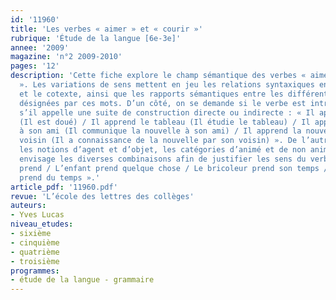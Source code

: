 ```yaml
---
id: '11960'
title: 'Les verbes « aimer » et « courir »'
rubrique: 'Étude de la langue [6e-3e]'
annee: '2009'
magazine: 'n°2 2009-2010'
pages: '12'
description: 'Cette fiche explore le champ sémantique des verbes « aimer » et « courir
  ». Les variations de sens mettent en jeu les relations syntaxiques entre le verbe
  et le cotexte, ainsi que les rapports sémantiques entre les différentes notions
  désignées par ces mots. D’un côté, on se demande si le verbe est intransitif ou
  s’il appelle une suite de construction directe ou indirecte : « Il apprend bien
  (Il est doué) / Il apprend le tableau (Il étudie le tableau) / Il apprend la nouvelle
  à son ami (Il communique la nouvelle à son ami) / Il apprend la nouvelle de son
  voisin (Il a connaissance de la nouvelle par son voisin) ». De l’autre, on distingue
  les notions d’agent et d’objet, les catégories d’animé et de non animé, et l’on
  envisage les diverses combinaisons afin de justifier les sens du verbe : « Le ciment
  prend / L’enfant prend quelque chose / Le bricoleur prend son temps / La réparation
  prend du temps ».'
article_pdf: '11960.pdf'
revue: 'L’école des lettres des collèges'
auteurs:
- Yves Lucas
niveau_etudes:
- sixième
- cinquième
- quatrième
- troisième
programmes:
- étude de la langue - grammaire
---
```

